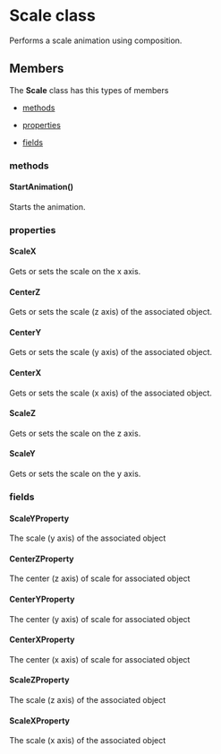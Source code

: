 
# Scale class

Performs a scale animation using composition.

## Members

The **Scale** class has this types of members

* [methods](#methods)

* [properties](#properties)

* [fields](#fields)

### methods

#### StartAnimation()

Starts the animation.

### properties

#### ScaleX

Gets or sets the scale on the x axis.

#### CenterZ

Gets or sets the scale (z axis) of the associated object.

#### CenterY

Gets or sets the scale (y axis) of the associated object.

#### CenterX

Gets or sets the scale (x axis) of the associated object.

#### ScaleZ

Gets or sets the scale on the z axis.

#### ScaleY

Gets or sets the scale on the y axis.

### fields

#### ScaleYProperty

The scale (y axis) of the associated object

#### CenterZProperty

The center (z axis) of scale for associated object

#### CenterYProperty

The center (y axis) of scale for associated object

#### CenterXProperty

The center (x axis) of scale for associated object

#### ScaleZProperty

The scale (z axis) of the associated object

#### ScaleXProperty

The scale (x axis) of the associated object
